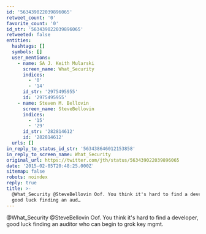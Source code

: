 ```yaml
---
id: '563439022039896065'
retweet_count: '0'
favorite_count: '0'
id_str: '563439022039896065'
retweeted: false
entities:
  hashtags: []
  symbols: []
  user_mentions:
    - name: SA J. Keith Mularski
      screen_name: What_Security
      indices:
        - '0'
        - '14'
      id_str: '2975495955'
      id: '2975495955'
    - name: Steven M. Bellovin
      screen_name: SteveBellovin
      indices:
        - '15'
        - '29'
      id_str: '282814612'
      id: '282814612'
  urls: []
in_reply_to_status_id_str: '563438646012153858'
in_reply_to_screen_name: What_Security
original_url: https://twitter.com/jth/status/563439022039896065
date: '2015-02-05T20:48:25.000Z'
sitemap: false
robots: noindex
reply: true
title: >-
  @What_Security @SteveBellovin Oof. You think it's hard to find a developer,
  good luck finding an aud…
---
```


@What_Security @SteveBellovin Oof. You think it's hard to find a developer, good luck finding an auditor who can begin to grok key mgmt.